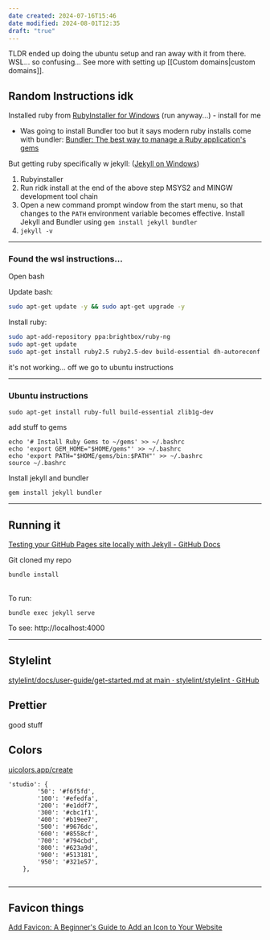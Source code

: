 ```yaml
---
date created: 2024-07-16T15:46
date modified: 2024-08-01T12:35
draft: "true"
---
```


TLDR ended up doing the ubuntu setup and ran away with it from there. WSL... so confusing...
See more with setting up [[Custom domains|custom domains]].
## Random Instructions idk

Installed ruby from [RubyInstaller for Windows](https://rubyinstaller.org/) (run anyway...) - install for me

- Was going to install Bundler too but it says modern ruby installs come with bundler: [Bundler: The best way to manage a Ruby application's gems](https://bundler.io/) 

But getting ruby specifically w jekyll: ([Jekyll on Windows](https://jekyllrb.com/docs/installation/windows/))

1. Rubyinstaller
2. Run ridk install at the end of the above step
	 MSYS2 and MINGW development tool chain
3. Open a new command prompt window from the start menu, so that changes to the `PATH` environment variable becomes effective. Install Jekyll and Bundler using `gem install jekyll bundler`
4. `jekyll -v`

---

### Found the wsl instructions...

Open bash

Update bash: 

```bash
sudo apt-get update -y && sudo apt-get upgrade -y
```

Install ruby:

```bash
sudo apt-add-repository ppa:brightbox/ruby-ng
sudo apt-get update
sudo apt-get install ruby2.5 ruby2.5-dev build-essential dh-autoreconf
```

it's not working... off we go to ubuntu instructions

---
### Ubuntu instructions

```
sudo apt-get install ruby-full build-essential zlib1g-dev
```

add stuff to gems

```
echo '# Install Ruby Gems to ~/gems' >> ~/.bashrc
echo 'export GEM_HOME="$HOME/gems"' >> ~/.bashrc
echo 'export PATH="$HOME/gems/bin:$PATH"' >> ~/.bashrc
source ~/.bashrc
```

Install jekyll and bundler

```
gem install jekyll bundler
```

--- 
## Running it

[Testing your GitHub Pages site locally with Jekyll - GitHub Docs](https://docs.github.com/en/pages/setting-up-a-github-pages-site-with-jekyll/testing-your-github-pages-site-locally-with-jekyll)

Git cloned my repo

```
bundle install
```

\
To run:

```shell
bundle exec jekyll serve
```

To see: http://localhost:4000

---
## Stylelint

[stylelint/docs/user-guide/get-started.md at main · stylelint/stylelint · GitHub](https://github.com/stylelint/stylelint/blob/main/docs/user-guide/get-started.md)

## Prettier

good stuff

## Colors

[uicolors.app/create](https://uicolors.app/create)

```
'studio': {
        '50': '#f6f5fd',
        '100': '#efedfa',
        '200': '#e1ddf7',
        '300': '#cbc1f1',
        '400': '#b19ee7',
        '500': '#9676dc',
        '600': '#8558cf',
        '700': '#794cbd',
        '800': '#623a9d',
        '900': '#513181',
        '950': '#321e57',
    },
    
```

---
## Favicon things

[Add Favicon: A Beginner's Guide to Add an Icon to Your Website](https://www.hostinger.com/tutorials/how-to-add-favicon-to-website#How_to_Add_a_Favicon_to_Your_Website) 